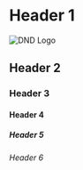 # Header 1
![DND Logo](https://github.com/user-attachments/assets/e034e67f-6086-4259-aaca-68e08f7e6ab7)
## Header 2
### Header 3
#### Header 4
##### Header 5
###### Header 6

